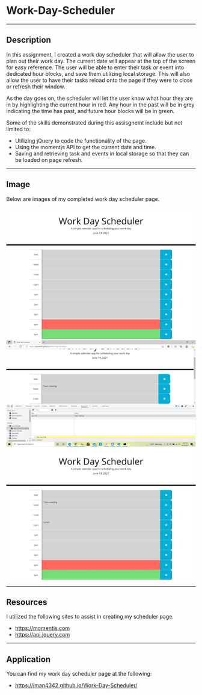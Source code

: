 # Work-Day-Scheduler
---

## Description

In this assignment, I created a work day scheduler that will allow the user to plan out their work day. The current date will appear at the top of the screen for easy reference. The user will be able to enter their task or event into dedicated hour blocks, and save them utilizing local storage.  This will also allow the user to have their tasks reload onto the page if they were to close or refresh their window. 

As the day goes on, the scheduler will let the user know what hour they are in by highlighting the current hour in red.  Any hour in the past will be in grey indicating the time has past, and future hour blocks will be in green.

Some of the skills demonstrated during this assisgnemt include but not limited to:
* Utilizing jQuery to code the functionality of the page.
* Using the momentjs API to get the current date and time.
* Saving and retrieving task and events in local storage so that they can be loaded on page refresh.

---

## Image

Below are images of my completed work day scheduler page.

![Work day scheduler page](./images/scheduler.jpeg)
![Event entered in text area and saved to local storage](./images/scheduler_localSave.png)
![Page after refresh](./images/scheduler_refresh.jpeg)


---

## Resources

I utilized the following sites to assist in creating my scheduler page.
* https://momentjs.com
* https://api.jquery.com

---

## Application

You can find my work day scheduler page at the following:

* https://jman4342.github.io/Work-Day-Scheduler/